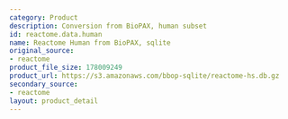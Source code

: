 ```yaml
---
category: Product
description: Conversion from BioPAX, human subset
id: reactome.data.human
name: Reactome Human from BioPAX, sqlite
original_source:
- reactome
product_file_size: 178009249
product_url: https://s3.amazonaws.com/bbop-sqlite/reactome-hs.db.gz
secondary_source:
- reactome
layout: product_detail
---
```

